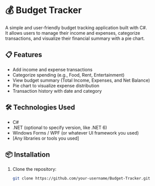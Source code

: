 # 💰 Budget Tracker

A simple and user-friendly budget tracking application built with C#.  
It allows users to manage their income and expenses, categorize transactions, and visualize their financial summary with a pie chart.

## 📋 Features

- Add income and expense transactions
- Categorize spending (e.g., Food, Rent, Entertainment)
- View budget summary (Total Income, Expenses, and Net Balance)
- Pie chart to visualize expense distribution
- Transaction history with date and category

## 🛠️ Technologies Used

- C#
- .NET (optional to specify version, like .NET 6)
- Windows Forms / WPF (or whatever UI framework you used)
- [Any libraries or tools you used]

## 📦 Installation

1. Clone the repository:
   ```bash
   git clone https://github.com/your-username/Budget-Tracker.git
